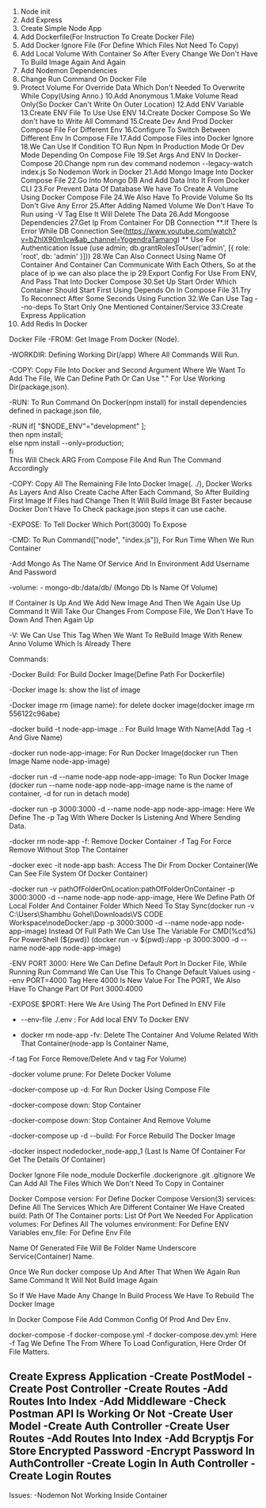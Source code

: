 1. Node init
2. Add Express
3. Create Simple Node App
4. Add Dockerfile(For Instruction To Create Docker File)
5. Add Docker Ignore File (For Define Which Files Not Need To Copy)
6. Add Local Volume With Container So After Every Change We Don't Have To Build Image Again And Again
7. Add Nodemon Dependencies 
8. Change Run Command On Docker File 
9. Protect Volume For Override Data Which Don't Needed To Overwrite While Copy(Using Anno.)
10.Add Anonymous 
1.Make Volume Read Only(So Docker Can't Write On Outer Location)
12.Add ENV Variable
13.Create ENV File To Use Use ENV
14.Create Docker Compose So We don't have to Write All Command 
15.Create Dev And Prod Docker Compose File For Different Env
16.Configure To Switch Between Different Env In Compose File
17.Add Compose Files into Docker Ignore
18.We Can Use If Condition TO Run Npm In Production Mode Or Dev Mode Depending On Compose File 
19.Set Args And ENV In Docker-Compose
20.Change npm run dev command nodemon --legacy-watch index.js So Nodemon Work in Docker
21.Add Mongo Image Into Docker Compose File
22.Go Into Mongo DB And Add Data Into It From Docker CLI
23.For Prevent Data Of Database We have To Create A Volume Using Docker Compose File 
24.We Also Have To Provide Volume So Its  Don't Give Any Error 
25.After Adding Named Volume We Don't Have To Run using -V Tag Else It Will Delete The Data
26.Add Mongoose Dependencies 
27.Get Ip From Container For DB Connection
**.If There Is Error While DB Connection See(https://www.youtube.com/watch?v=bZhlX90m1cw&ab_channel=YogendraTamang) 
** Use For Authentication Issue (use admin;
db.grantRolesToUser('admin', [{ role: 'root', db: 'admin' }])) 
28.We Can Also Connect Using Name Of Container And Container Can Communicate With Each Others, So at the place of ip we can also place the ip 
29.Export Config For Use From ENV, And Pass That Into Docker Compose
30.Set Up Start Order Which Container Should Start First Using Depends On In Compose File
31.Try To Reconnect After Some Seconds Using Function
32.We Can Use Tag --no-deps To Start Only One Mentioned Container/Service
33.Create Express Application
34. Add Redis In Docker 

 

Docker File
-FROM: Get Image From Docker (Node).

-WORKDIR: Defining Working Dir(/app) Where All Commands Will Run.

-COPY: Copy File Into Docker and Second Argument Where We Want To Add The File, We Can Define Path Or Can Use "." For Use Working Dir(package.json). 

-RUN: To Run Command On Docker(npm install) for install dependencies defined in package.json file,

-RUN if[ "$NODE_ENV"="development" ]; \
         then npm install; \
         else npm install --only=production; \
         fi      
         This Will Check ARG From Compose File And Run The Command Accordingly

-COPY: Copy All The Remaining File Into Docker Image(. ./), Docker Works As Layers And Also Create Cache After Each Command, So After Building First Image If Files had Change Then It Will Build Image Bit Faster because Docker Don't Have To Check package.json steps it can use cache.

-EXPOSE: To Tell Docker Which Port(3000) To Expose

-CMD: To Run Command(["node", "index.js"]), For Run Time When We Run Container

-Add Mongo As The Name Of Service And In Environment Add Username And Password 

-volume: - mongo-db:/data/db/ (Mongo Db Is Name Of Volume)

If Container Is Up And We Add New Image And Then We Again Use Up Command It Will Take Our Changes From Compose File, We Don't Have To Down And Then Again Up 

-V: We Can Use This Tag When We Want To ReBuild Image With Renew Anno Volume Which Is Already There 



Commands:

-Docker Build: For Build Docker Image(Define Path For Dockerfile)

-Docker image ls: show the list of image

-Docker image rm (image name): for delete docker image(docker image rm 556122c96abe)

-docker build -t node-app-image .: For Build Image With Name(Add Tag -t And Give Name)

-docker run node-app-image: For Run Docker Image(docker run Then Image Name node-app-image)

-docker run -d --name node-app node-app-image: To Run Docker Image (docker run --name node-app node-app-image name is the name of container, -d for run in detach mode)

-docker run -p 3000:3000 -d --name node-app node-app-image: Here We Define The -p Tag With Where Docker Is Listening And Where Sending Data. 

-docker rm node-app -f: Remove Docker Container -f Tag For Force Remove Without Stop The Container

-docker exec -it node-app bash: Access The Dir From Docker Container(We Can See File System Of Docker Container)

-docker run -v pathOfFolderOnLocation:pathOfFolderOnContainer -p 3000:3000 -d --name node-app node-app-image, Here We Define Path Of Local Folder And Container Folder Which Need To Stay Sync(docker run -v C:\Users\Shambhu Gohel\Downloads\VS CODE Workspace\nodeDocker\:/app  -p 3000:3000 -d --name node-app node-app-image)
Instead Of Full Path We Can Use The Variable For CMD(%cd%) For PowerShell (${pwd})
(docker run -v ${pwd}:/app -p 3000:3000 -d --name node-app node-app-image)

-ENV PORT 3000: Here We Can Define Default Port In Docker File, While Running Run Command We Can Use This To Change Default Values using --env PORT=4000 Tag Here 4000 Is New Value For The PORT, We Also Have To Change Part Of Port 3000:4000 

-EXPOSE $PORT: Here We Are Using The Port Defined In ENV File

- --env-file ./.env : For Add local ENV To Docker ENV 

- docker rm node-app -fv: Delete The Container And Volume Related With That Container(node-app Is Container Name, 

-f tag For Force Remove/Delete And v tag For Volume)

-docker volume prune: For Delete Docker Volume

-docker-compose up -d: For Run Docker Using Compose File

-docker-compose down: Stop Container

-docker-compose down: Stop Container And Remove Volume

-docker-compose up -d --build: For Force Rebuild The Docker Image

-docker inspect nodedocker_node-app_1 (Last Is Name Of Container For Get The Details Of Container)

Docker Ignore File
node_module
Dockerfile
.dockerignore
.git
.gitignore
We Can Add All The Files Which We Don't Need To Copy in Container

Docker Compose
version: For Define Docker Compose Version(3)
services: Define All The Services Which Are Different Container We Have Created
build: Path Of The Container
ports: List Of Port We Needed For Application
volumes: For Defines All The volumes
environment: For Define ENV Variables
env_file: For Define Env File

Name Of Generated File Will Be Folder Name Underscore Service(Container) Name.

Once We Run docker compose Up And After That When We Again Run Same Command It Will Not Build Image Again

So If We Have Made Any Change In Build Process We Have To Rebuild The Docker Image

In Docker Compose File Add Common Config Of Prod And Dev Env.

docker-compose -f docker-compose.yml -f docker-compose.dev.yml: Here -f Tag We Define The From Where To Load Configuration, Here Order Of File Matters.


Create Express Application
-Create PostModel
-Create Post Controller
-Create Routes
-Add Routes Into Index
-Add Middleware
-Check Postman API Is Working Or Not
-Create User Model
-Create Auth Controller
-Create User Routes
-Add Routes Into Index
-Add Bcryptjs For Store Encrypted Password
-Encrypt Password In AuthController
-Create Login In Auth Controller
-Create Login Routes
- 



Issues: 
-Nodemon Not Working Inside Container







